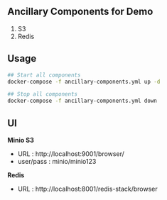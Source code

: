 ## Ancillary Components for Demo

1. S3
2. Redis

## Usage

```bash
## Start all components
docker-compose -f ancillary-components.yml up -d

## Stop all components
docker-compose -f ancillary-components.yml down
```

## UI

**Minio S3**
- URL : http://localhost:9001/browser/
- user/pass : minio/minio123

**Redis**
- URL : http://localhost:8001/redis-stack/browser
